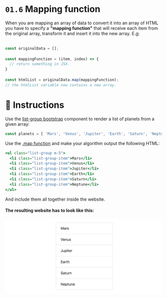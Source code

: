 # `01.6` Mapping function

When you are mapping an array of data to convert it into an array of HTML you have to specify a **"mapping function"** that will receive each item from the original array, transform it and insert it into the new array. E.g:

```js

const originalData = [];

const mappingFunction = (item, index) => {
  // return something in JSX.
}

const htmlList = originalData.map(mappingFunction);
// the htmlList variable now contains a new array.
```

# :speech_balloon: Instructions

Use the [list-group bootstrap](https://getbootstrap.com/docs/4.1/components/list-group/#basic-example) component to render a list of planets from a given array:

```js
const planets = [ 'Mars', 'Venus', 'Jupiter', 'Earth', 'Saturn', 'Neptune' ];
```

Use the [.map function](https://medium.com/poka-techblog/simplify-your-javascript-use-map-reduce-and-filter-bd02c593cc2d) and make your algorithm output the following HTML:

```jsx
<ul class="list-group m-5">
  <li class="list-group-item">Mars</li>
  <li class="list-group-item">Venus</li>
  <li class="list-group-item">Jupiter</li>
  <li class="list-group-item">Earth</li>
  <li class="list-group-item">Saturn</li>
  <li class="list-group-item">Neptune</li>
</ul>
```

And include them all together inside the website.

#### The resulting website has to look like this:

![list-group](/_assets/list-group.png)

